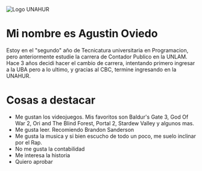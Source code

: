 ![Logo UNAHUR](./assets/UNAHUR.png)

# Mi nombre es Agustin Oviedo

Estoy en el "segundo" año de Tecnicatura universitaria en Programacion, pero anteriormente estudie la carrera de Contador Publico en la UNLAM. Hace 3 años decidi hacer el cambio de carrera, intentando primero ingresar a la UBA pero a lo ultimo, y gracias al CBC, termine ingresando en la UNAHUR.

# Cosas a destacar
* Me gustan los videojuegos. Mis favoritos son Baldur's Gate 3, God Of War 2, Ori and The Blind Forest, Portal 2, Stardew Valley y algunos mas.
* Me gusta leer. Recomiendo Brandon Sanderson
* Me gusta la musica y si bien escucho de todo un poco, me suelo inclinar por el Rap.
* No me gusta la contabilidad
* Me interesa la historia
* Quiero aprobar
